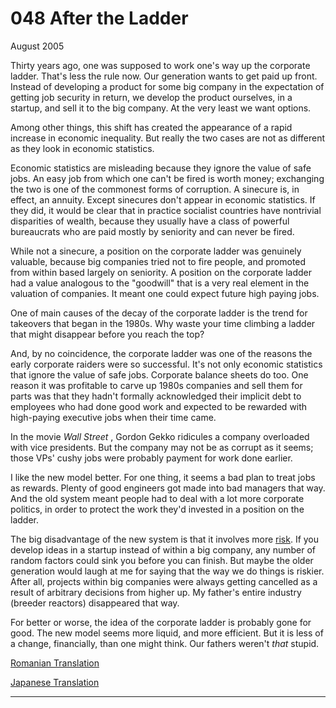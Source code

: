 # 048 After the Ladder


  
 
  
 August 2005   
  
 Thirty years ago, one was supposed to work one's way up the corporate ladder. That's less the rule now. Our generation wants to get paid up front. Instead of developing a product for some big company in the expectation of getting job security in return, we develop the product ourselves, in a startup, and sell it to the big company. At the very least we want options.   
  
 Among other things, this shift has created the appearance of a rapid increase in economic inequality. But really the two cases are not as different as they look in economic statistics.   
  
 Economic statistics are misleading because they ignore the value of safe jobs. An easy job from which one can't be fired is worth money; exchanging the two is one of the commonest forms of corruption. A sinecure is, in effect, an annuity. Except sinecures don't appear in economic statistics. If they did, it would be clear that in practice socialist countries have nontrivial disparities of wealth, because they usually have a class of powerful bureaucrats who are paid mostly by seniority and can never be fired.   
  
 While not a sinecure, a position on the corporate ladder was genuinely valuable, because big companies tried not to fire people, and promoted from within based largely on seniority. A position on the corporate ladder had a value analogous to the "goodwill" that is a very real element in the valuation of companies. It meant one could expect future high paying jobs.   
  
 One of main causes of the decay of the corporate ladder is the trend for takeovers that began in the 1980s. Why waste your time climbing a ladder that might disappear before you reach the top?   
  
 And, by no coincidence, the corporate ladder was one of the reasons the early corporate raiders were so successful. It's not only economic statistics that ignore the value of safe jobs. Corporate balance sheets do too. One reason it was profitable to carve up 1980s companies and sell them for parts was that they hadn't formally acknowledged their implicit debt to employees who had done good work and expected to be rewarded with high-paying executive jobs when their time came.   
  
 In the movie _Wall Street_ , Gordon Gekko ridicules a company overloaded with vice presidents. But the company may not be as corrupt as it seems; those VPs' cushy jobs were probably payment for work done earlier.   
  
 I like the new model better. For one thing, it seems a bad plan to treat jobs as rewards. Plenty of good engineers got made into bad managers that way. And the old system meant people had to deal with a lot more corporate politics, in order to protect the work they'd invested in a position on the ladder.   
  
 The big disadvantage of the new system is that it involves more [risk](inequality.html). If you develop ideas in a startup instead of within a big company, any number of random factors could sink you before you can finish. But maybe the older generation would laugh at me for saying that the way we do things is riskier. After all, projects within big companies were always getting cancelled as a result of arbitrary decisions from higher up. My father's entire industry (breeder reactors) disappeared that way.   
  
 For better or worse, the idea of the corporate ladder is probably gone for good. The new model seems more liquid, and more efficient. But it is less of a change, financially, than one might think. Our fathers weren't _that_ stupid.   
  
 
  
 
  
 
  
 
  
 
  
 
  
 [Romanian Translation](http://ro.goobix.com/pg/ladder/)   
  
 [Japanese Translation](http://d.hatena.ne.jp/lionfan/20060111)   
  
 
  
 
  
 
  
 
  
 

 
* * *
 

 

